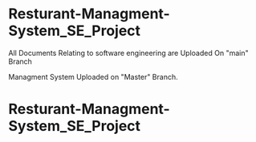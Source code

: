 # Resturant-Managment-System_SE_Project

All Documents Relating to software engineering are Uploaded On "main" Branch


Managment System Uploaded on "Master" Branch.




# Resturant-Managment-System_SE_Project
